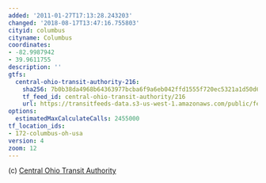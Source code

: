 ```yaml
---
added: '2011-01-27T17:13:28.243203'
changed: '2018-08-17T13:47:16.755803'
cityid: columbus
cityname: Columbus
coordinates:
- -82.9987942
- 39.9611755
description: ''
gtfs:
  central-ohio-transit-authority-216:
    sha256: 7b0b38da4968b64363977bcba6f9a6eb042ffd1555f720ec5321a1d50d63bbe2
    tf_feed_id: central-ohio-transit-authority/216
    url: https://transitfeeds-data.s3-us-west-1.amazonaws.com/public/feeds/central-ohio-transit-authority/216/20180809/gtfs.zip
options:
  estimatedMaxCalculateCalls: 2455000
tf_location_ids:
- 172-columbus-oh-usa
version: 4
zoom: 12
---
```


(c) [Central Ohio Transit Authority](http://www.cota.com/)
